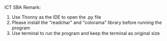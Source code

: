 ICT SBA
Remark:
1. Use Thonny as the IDE to open the .py file
2. Please install the "readchar" and "colorama" library before running the program
3. Use terminal to run the program and keep the terminal as original size
